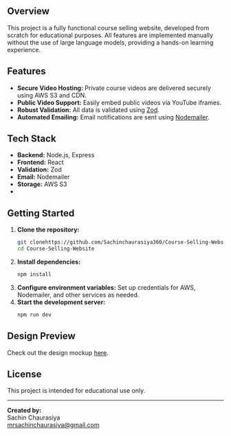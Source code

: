 ## Overview

This project is a fully functional course selling website, developed from scratch for educational purposes. All features are implemented manually without the use of large language models, providing a hands-on learning experience.

## Features

- **Secure Video Hosting:** Private course videos are delivered securely using AWS S3 and CDN.
- **Public Video Support:** Easily embed public videos via YouTube iframes.
- **Robust Validation:** All data is validated using [Zod](https://zod.dev/).
- **Automated Emailing:** Email notifications are sent using [Nodemailer](https://nodemailer.com/).

## Tech Stack

- **Backend:** Node.js, Express
- **Frontend:** React
- **Validation:** Zod
- **Email:** Nodemailer
- **Storage:** AWS S3
-

## Getting Started

1. **Clone the repository:**
    ```bash
    git clonehttps://github.com/Sachinchaurasiya360/Course-Selling-Website
    cd Course-Selling-Website
    ```
2. **Install dependencies:**
    ```bash
    npm install
    ```
3. **Configure environment variables:** Set up credentials for AWS, Nodemailer, and other services as needed.
4. **Start the development server:**
    ```bash
    npm run dev
    ```

## Design Preview

Check out the design mockup [here](https://app.banani.co/preview/Q1yEjhsxt6yzkRNAAxkB).

## License

This project is intended for educational use only.

---

**Created by:**  
Sachin Chaurasiya  
mrsachinchaurasiya@gmail.com



